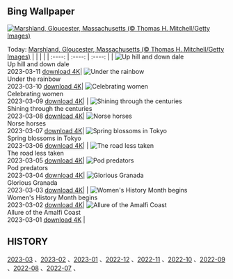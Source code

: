## Bing Wallpaper
[![Marshland, Gloucester, Massachusetts (© Thomas H. Mitchell/Getty Images)](https://cn.bing.com/th?id=OHR.LongWharf_EN-US6625072596_UHD.jpg&w=1000)](https://cn.bing.com/th?id=OHR.LongWharf_EN-US6625072596_UHD.jpg&pid=hp&w=3840&h=2160&rs=1&c=4)

Today: [Marshland, Gloucester, Massachusetts (© Thomas H. Mitchell/Getty Images)](https://cn.bing.com/th?id=OHR.LongWharf_EN-US6625072596_UHD.jpg&pid=hp&w=3840&h=2160&rs=1&c=4)
  |      |      |      |
| :----: | :----: | :----: |
| ![Up hill and down dale](https://cn.bing.com/th?id=OHR.EdaleValley_EN-US6544571023_UHD.jpg&pid=hp&w=384&h=216&rs=1&c=4) <br/> Up hill and down dale <br/> 2023-03-11  [download 4K](https://cn.bing.com/th?id=OHR.EdaleValley_EN-US6544571023_UHD.jpg&pid=hp&w=3840&h=2160&rs=1&c=4)| ![Under the rainbow](https://cn.bing.com/th?id=OHR.WaimeaRainbow_EN-US1376447893_UHD.jpg&pid=hp&w=384&h=216&rs=1&c=4) <br/> Under the rainbow <br/> 2023-03-10  [download 4K](https://cn.bing.com/th?id=OHR.WaimeaRainbow_EN-US1376447893_UHD.jpg&pid=hp&w=3840&h=2160&rs=1&c=4)| ![Celebrating women](https://cn.bing.com/th?id=OHR.IntlWomensDayChange_EN-US1089722389_UHD.jpg&pid=hp&w=384&h=216&rs=1&c=4) <br/> Celebrating women <br/> 2023-03-09  [download 4K](https://cn.bing.com/th?id=OHR.IntlWomensDayChange_EN-US1089722389_UHD.jpg&pid=hp&w=3840&h=2160&rs=1&c=4)|
| ![Shining through the centuries](https://cn.bing.com/th?id=OHR.YuanyangChina_EN-US0997293657_UHD.jpg&pid=hp&w=384&h=216&rs=1&c=4) <br/> Shining through the centuries <br/> 2023-03-08  [download 4K](https://cn.bing.com/th?id=OHR.YuanyangChina_EN-US0997293657_UHD.jpg&pid=hp&w=3840&h=2160&rs=1&c=4)| ![Norse horses](https://cn.bing.com/th?id=OHR.IcelandHorses_EN-US0725710929_UHD.jpg&pid=hp&w=384&h=216&rs=1&c=4) <br/> Norse horses <br/> 2023-03-07  [download 4K](https://cn.bing.com/th?id=OHR.IcelandHorses_EN-US0725710929_UHD.jpg&pid=hp&w=3840&h=2160&rs=1&c=4)| ![Spring blossoms in Tokyo](https://cn.bing.com/th?id=OHR.TokyoMoat_EN-US9901957262_UHD.jpg&pid=hp&w=384&h=216&rs=1&c=4) <br/> Spring blossoms in Tokyo <br/> 2023-03-06  [download 4K](https://cn.bing.com/th?id=OHR.TokyoMoat_EN-US9901957262_UHD.jpg&pid=hp&w=3840&h=2160&rs=1&c=4)|
| ![The road less taken](https://cn.bing.com/th?id=OHR.PicoVolcano_EN-US0491099827_UHD.jpg&pid=hp&w=384&h=216&rs=1&c=4) <br/> The road less taken <br/> 2023-03-05  [download 4K](https://cn.bing.com/th?id=OHR.PicoVolcano_EN-US0491099827_UHD.jpg&pid=hp&w=3840&h=2160&rs=1&c=4)| ![Pod predators](https://cn.bing.com/th?id=OHR.OrcaNorway_EN-US0377841310_UHD.jpg&pid=hp&w=384&h=216&rs=1&c=4) <br/> Pod predators <br/> 2023-03-04  [download 4K](https://cn.bing.com/th?id=OHR.OrcaNorway_EN-US0377841310_UHD.jpg&pid=hp&w=3840&h=2160&rs=1&c=4)| ![Glorious Granada](https://cn.bing.com/th?id=OHR.NegratinSpain_EN-US0285047102_UHD.jpg&pid=hp&w=384&h=216&rs=1&c=4) <br/> Glorious Granada <br/> 2023-03-03  [download 4K](https://cn.bing.com/th?id=OHR.NegratinSpain_EN-US0285047102_UHD.jpg&pid=hp&w=3840&h=2160&rs=1&c=4)|
| ![Women's History Month begins](https://cn.bing.com/th?id=OHR.SuffrageMonumentDC_EN-US0188045009_UHD.jpg&pid=hp&w=384&h=216&rs=1&c=4) <br/> Women's History Month begins <br/> 2023-03-02  [download 4K](https://cn.bing.com/th?id=OHR.SuffrageMonumentDC_EN-US0188045009_UHD.jpg&pid=hp&w=3840&h=2160&rs=1&c=4)| ![Allure of the Amalfi Coast](https://cn.bing.com/th?id=OHR.AtraniAmalfi_EN-US0095082556_UHD.jpg&pid=hp&w=384&h=216&rs=1&c=4) <br/> Allure of the Amalfi Coast <br/> 2023-03-01  [download 4K](https://cn.bing.com/th?id=OHR.AtraniAmalfi_EN-US0095082556_UHD.jpg&pid=hp&w=3840&h=2160&rs=1&c=4) |
  
  ## HISTORY
  [2023-03](https://github.com/Underglaze-Blue/bingwallpaper/tree/main/archive/2023-03/) 、[2023-02](https://github.com/Underglaze-Blue/bingwallpaper/tree/main/archive/2023-02/) 、[2023-01](https://github.com/Underglaze-Blue/bingwallpaper/tree/main/archive/2023-01/) 、[2022-12](https://github.com/Underglaze-Blue/bingwallpaper/tree/main/archive/2022-12/) 、[2022-11](https://github.com/Underglaze-Blue/bingwallpaper/tree/main/archive/2022-11/) 、[2022-10](https://github.com/Underglaze-Blue/bingwallpaper/tree/main/archive/2022-10/) 、[2022-09](https://github.com/Underglaze-Blue/bingwallpaper/tree/main/archive/2022-09/) 、[2022-08](https://github.com/Underglaze-Blue/bingwallpaper/tree/main/archive/2022-08/) 、[2022-07](https://github.com/Underglaze-Blue/bingwallpaper/tree/main/archive/2022-07/) 、